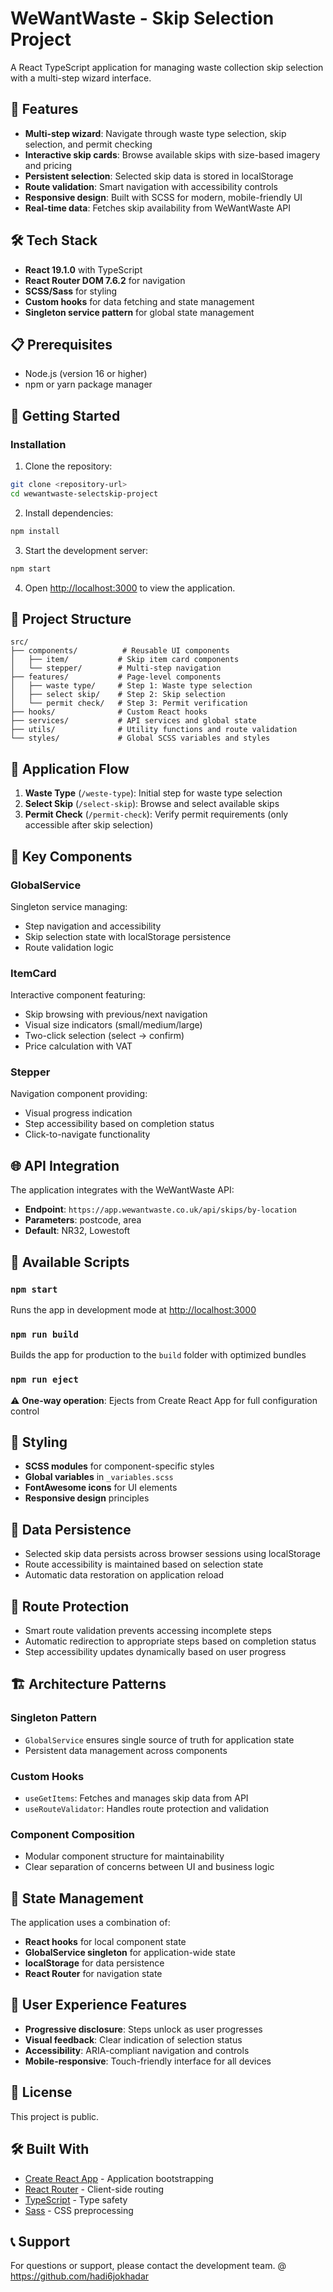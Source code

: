 # WeWantWaste - Skip Selection Project

A React TypeScript application for managing waste collection skip selection with a multi-step wizard interface.

## 🚀 Features

- **Multi-step wizard**: Navigate through waste type selection, skip selection, and permit checking
- **Interactive skip cards**: Browse available skips with size-based imagery and pricing
- **Persistent selection**: Selected skip data is stored in localStorage
- **Route validation**: Smart navigation with accessibility controls
- **Responsive design**: Built with SCSS for modern, mobile-friendly UI
- **Real-time data**: Fetches skip availability from WeWantWaste API

## 🛠️ Tech Stack

- **React 19.1.0** with TypeScript
- **React Router DOM 7.6.2** for navigation
- **SCSS/Sass** for styling
- **Custom hooks** for data fetching and state management
- **Singleton service pattern** for global state management

## 📋 Prerequisites

- Node.js (version 16 or higher)
- npm or yarn package manager

## 🚀 Getting Started

### Installation

1. Clone the repository:

```bash
git clone <repository-url>
cd wewantwaste-selectskip-project
```

2. Install dependencies:

```bash
npm install
```

3. Start the development server:

```bash
npm start
```

4. Open [http://localhost:3000](http://localhost:3000) to view the application.

## 📂 Project Structure

```
src/
├── components/          # Reusable UI components
│   ├── item/           # Skip item card components
│   └── stepper/        # Multi-step navigation
├── features/           # Page-level components
│   ├── waste type/     # Step 1: Waste type selection
│   ├── select skip/    # Step 2: Skip selection
│   └── permit check/   # Step 3: Permit verification
├── hooks/              # Custom React hooks
├── services/           # API services and global state
├── utils/              # Utility functions and route validation
└── styles/             # Global SCSS variables and styles
```

## 🎯 Application Flow

1. **Waste Type** (`/weste-type`): Initial step for waste type selection
2. **Select Skip** (`/select-skip`): Browse and select available skips
3. **Permit Check** (`/permit-check`): Verify permit requirements (only accessible after skip selection)

## 🔧 Key Components

### GlobalService

Singleton service managing:

- Step navigation and accessibility
- Skip selection state with localStorage persistence
- Route validation logic

### ItemCard

Interactive component featuring:

- Skip browsing with previous/next navigation
- Visual size indicators (small/medium/large)
- Two-click selection (select → confirm)
- Price calculation with VAT

### Stepper

Navigation component providing:

- Visual progress indication
- Step accessibility based on completion status
- Click-to-navigate functionality

## 🌐 API Integration

The application integrates with the WeWantWaste API:

- **Endpoint**: `https://app.wewantwaste.co.uk/api/skips/by-location`
- **Parameters**: postcode, area
- **Default**: NR32, Lowestoft

## 📱 Available Scripts

### `npm start`

Runs the app in development mode at [http://localhost:3000](http://localhost:3000)

### `npm run build`

Builds the app for production to the `build` folder with optimized bundles

### `npm run eject`

⚠️ **One-way operation**: Ejects from Create React App for full configuration control

## 🎨 Styling

- **SCSS modules** for component-specific styles
- **Global variables** in `_variables.scss`
- **FontAwesome icons** for UI elements
- **Responsive design** principles

## 💾 Data Persistence

- Selected skip data persists across browser sessions using localStorage
- Route accessibility is maintained based on selection state
- Automatic data restoration on application reload

## 🚦 Route Protection

- Smart route validation prevents accessing incomplete steps
- Automatic redirection to appropriate steps based on completion status
- Step accessibility updates dynamically based on user progress

## 🏗️ Architecture Patterns

### Singleton Pattern

- `GlobalService` ensures single source of truth for application state
- Persistent data management across components

### Custom Hooks

- `useGetItems`: Fetches and manages skip data from API
- `useRouteValidator`: Handles route protection and validation

### Component Composition

- Modular component structure for maintainability
- Clear separation of concerns between UI and business logic

## 🔄 State Management

The application uses a combination of:

- **React hooks** for local component state
- **GlobalService singleton** for application-wide state
- **localStorage** for data persistence
- **React Router** for navigation state

## 🎯 User Experience Features

- **Progressive disclosure**: Steps unlock as user progresses
- **Visual feedback**: Clear indication of selection status
- **Accessibility**: ARIA-compliant navigation and controls
- **Mobile-responsive**: Touch-friendly interface for all devices

## 📄 License

This project is public.

## 🛠️ Built With

- [Create React App](https://github.com/facebook/create-react-app) - Application bootstrapping
- [React Router](https://reactrouter.com/) - Client-side routing
- [TypeScript](https://www.typescriptlang.org/) - Type safety
- [Sass](https://sass-lang.com/) - CSS preprocessing

## 📞 Support

For questions or support, please contact the development team. @ https://github.com/hadi6jokhadar
